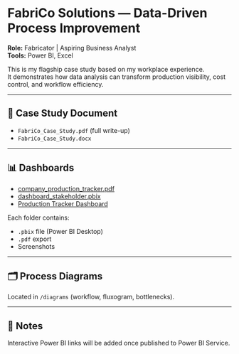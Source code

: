 # FabriCo Solutions — Data-Driven Process Improvement

**Role:** Fabricator | Aspiring Business Analyst  
**Tools:** Power BI, Excel  

This is my flagship case study based on my workplace experience.  
It demonstrates how data analysis can transform production visibility, cost control, and workflow efficiency.

---

## 📄 Case Study Document
- `FabriCo_Case_Study.pdf` (full write-up)
- `FabriCo_Case_Study.docx`

---

## 📊 Dashboards
- [company_production_tracker.pdf](company_production_tracker.pdf)
- [dashboard_stakeholder.pbix](dashboard_stakeholder.pbix)
- [Production Tracker Dashboard](productiontracker_fabrico_ss.png)

  
Each folder contains:
- `.pbix` file (Power BI Desktop)  
- `.pdf` export  
- Screenshots  

---

## 🗂️ Process Diagrams
Located in `/diagrams` (workflow, fluxogram, bottlenecks).

---


## 🔗 Notes
Interactive Power BI links will be added once published to Power BI Service.
